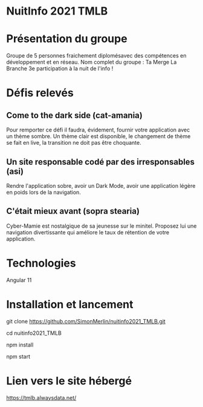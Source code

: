 # NuitInfo 2021 TMLB

# Présentation du groupe

Groupe de 5 personnes fraichement diplomésavec des compétences en développement et en réseau.
Nom complet du groupe : Ta Merge La Branche
3e participation à la nuit de l'info !

# Défis relevés

## Come to the dark side (cat-amania)

Pour remporter ce défi il faudra, évidement, fournir votre application avec un thème sombre. Un thème clair est disponible, le changement de thème se fait en live, la transition ne doit pas être choquante.

## Un site responsable codé par des irresponsables (asi)

Rendre l'application sobre, avoir un Dark Mode, avoir une application légère en poids lors de la navigation.

## C'était mieux avant (sopra stearia)

Cyber-Mamie est nostalgique de sa jeunesse sur le minitel. Proposez lui une navigation divertissante qui améliore le taux de rétention de votre application.

# Technologies

Angular 11

# Installation et lancement

git clone https://github.com/SimonMerlin/nuitinfo2021_TMLB.git

cd nuitinfo2021_TMLB

npm install

npm start

# Lien vers le site hébergé

https://tmlb.alwaysdata.net/

